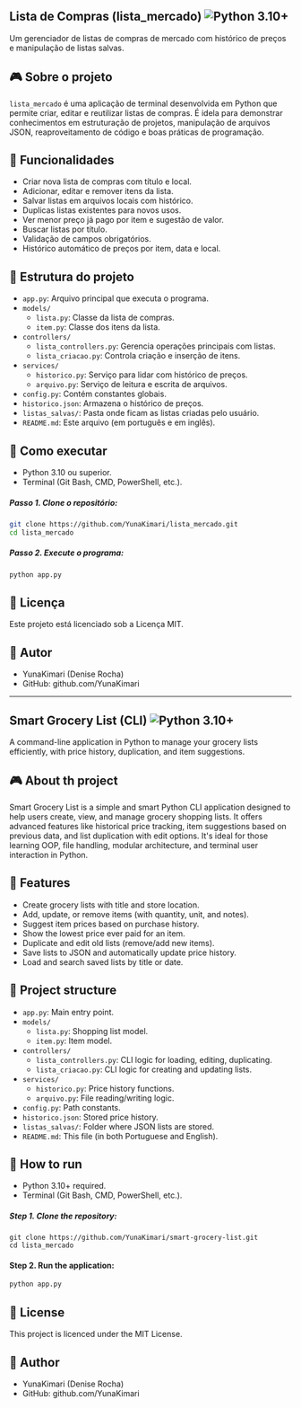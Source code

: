 ## Lista de Compras (lista_mercado) ![Python 3.10+](https://img.shields.io/badge/Python-3.10%2B-blue?logo=python)
Um gerenciador de listas de compras de mercado com histórico de preços e manipulação de listas salvas.

## 🎮 Sobre o projeto
`lista_mercado` é uma aplicação de terminal desenvolvida em Python que permite criar, editar e reutilizar listas de compras. É idela para demonstrar conhecimentos em estruturação de projetos, manipulação de arquivos JSON,
reaproveitamento de código e boas práticas de programação.

## 🔧 Funcionalidades
- Criar nova lista de compras com título e local.
- Adicionar, editar e remover itens da lista.
- Salvar listas em arquivos locais com histórico.
- Duplicas listas existentes para novos usos.
- Ver menor preço já pago por item e sugestão de valor.
- Buscar listas por título.
- Validação de campos obrigatórios.
- Histórico automático de preços por item, data e local.

## 📁 Estrutura do projeto
- `app.py`: Arquivo principal que executa o programa.
- `models/`
  - `lista.py`: Classe da lista de compras.
  - `item.py`: Classe dos itens da lista.
- `controllers/`
  - `lista_controllers.py`: Gerencia operações principais com listas.
  - `lista_criacao.py`: Controla criação e inserção de itens.
- `services/`
  - `historico.py`: Serviço para lidar com histórico de preços.
  - `arquivo.py`: Serviço de leitura e escrita de arquivos.
- `config.py`: Contém constantes globais.
- `historico.json`: Armazena o histórico de preços.
- `listas_salvas/`: Pasta onde ficam as listas criadas pelo usuário.
- `README.md`: Este arquivo (em português e em inglês).

## 🚀 Como executar
- Python 3.10 ou superior.
- Terminal (Git Bash, CMD, PowerShell, etc.).

##### Passo 1. Clone o repositório:
```bash
git clone https://github.com/YunaKimari/lista_mercado.git
cd lista_mercado
```

##### Passo 2. Execute o programa:
```bash
python app.py
```

## 📄 Licença
Este projeto está licenciado sob a Licença MIT.

## 👤 Autor
- YunaKimari (Denise Rocha)
- GitHub: github.com/YunaKimari

---

## Smart Grocery List (CLI) ![Python 3.10+](https://img.shields.io/badge/Python-3.10%2B-blue?logo=python)
A command-line application in Python to manage your grocery lists efficiently, with price history, duplication, and item suggestions.

## 🎮 About th project
Smart Grocery List is a simple and smart Python CLI application designed to help users create, view, and manage grocery shopping lists. It offers advanced features like historical price tracking, item suggestions based on
previous data, and list duplication with edit options. It's ideal for those learning OOP, file handling, modular architecture, and terminal user interaction in Python.

## 🔧 Features
- Create grocery lists with title and store location.
- Add, update, or remove items (with quantity, unit, and notes).
- Suggest item prices based on purchase history.
- Show the lowest price ever paid for an item.
- Duplicate and edit old lists (remove/add new items).
- Save lists to JSON and automatically update price history.
- Load and search saved lists by title or date.

## 📁 Project structure
- `app.py`: Main entry point.
- `models/`
  - `lista.py`: Shopping list model.
  - `item.py`: Item model.
- `controllers/`
  - `lista_controllers.py`: CLI logic for loading, editing, duplicating.
  - `lista_criacao.py`: CLI logic for creating and updating lists.
- `services/`
  - `historico.py`: Price history functions.
  - `arquivo.py`: File reading/writing logic.
- `config.py`: Path constants.
- `historico.json`: Stored price history.
- `listas_salvas/`: Folder where JSON lists are stored.
- `README.md`: This file (in both Portuguese and English).

## 🚀 How to run
- Python 3.10+ required.
- Terminal (Git Bash, CMD, PowerShell, etc.).

##### Step 1. Clone the repository:
```bach
git clone https://github.com/YunaKimari/smart-grocery-list.git
cd lista_mercado
```

#### Step 2. Run the application:
```bash
python app.py
```

## 📄 License
This project is licenced under the MIT License.

## 👤 Author
- YunaKimari (Denise Rocha)
- GitHub: github.com/YunaKimari
